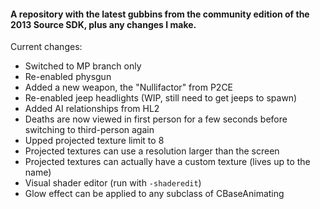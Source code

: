 #### A repository with the latest gubbins from the community edition of the 2013 Source SDK, plus any changes I make.

Current changes:
- Switched to MP branch only
- Re-enabled physgun
- Added a new weapon, the "Nullifactor" from P2CE
- Re-enabled jeep headlights (WIP, still need to get jeeps to spawn)
- Added AI relationships from HL2
- Deaths are now viewed in first person for a few seconds before switching to third-person again
- Upped projected texture limit to 8
- Projected textures can use a resolution larger than the screen
- Projected textures can actually have a custom texture (lives up to the name)
- Visual shader editor (run with `-shaderedit`)
- Glow effect can be applied to any subclass of CBaseAnimating
